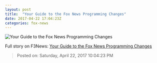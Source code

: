```yaml
---
layout: post
title:  "Your Guide to the Fox News Programming Changes"
date: 2017-04-22 17:04:23Z
categories: fox-news
---
```


![Your Guide to the Fox News Programming Changes](http://nation.foxnews.com/sites/nation.foxnews.com/files/styles/story_624_300/public/fox-news-logo_1.jpg)




Full story on F3News: [Your Guide to the Fox News Programming Changes](http://www.f3nws.com/n/JD2MAD)

> Posted on: Saturday, April 22, 2017 10:04:23 PM
